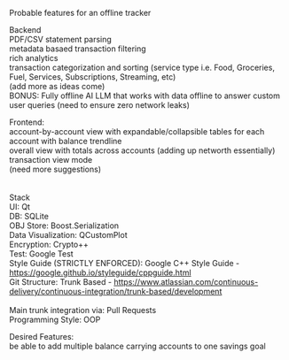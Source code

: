 Probable features for an offline tracker

Backend<br>
PDF/CSV statement parsing<br>
metadata basaed transaction filtering<br>
rich analytics <br>
transaction categorization and sorting (service type i.e. Food, Groceries, Fuel, Services, Subscriptions, Streaming, etc)<br>
(add more as ideas come)<br>
BONUS: Fully offline AI LLM that works with data offline to answer custom user queries (need to ensure zero network leaks)<br>

Frontend:<br>
account-by-account view with expandable/collapsible tables for each account with balance trendline<br>
overall view with totals across accounts (adding up networth essentially)<br>
transaction view mode<br>
(need more suggestions)<br>
<br>
<br>
Stack<br>
UI: Qt<br>
DB: SQLite<br>
OBJ Store: Boost.Serialization<br>
Data Visualization: QCustomPlot<br>
Encryption: Crypto++<br>
Test: Google Test<br>
Style Guide (STRICTLY ENFORCED): Google C++ Style Guide - https://google.github.io/styleguide/cppguide.html<br>
Git Structure: Trunk Based - https://www.atlassian.com/continuous-delivery/continuous-integration/trunk-based/development<br>
<br>
Main trunk integration via: Pull Requests<br>
Programming Style: OOP<br>


Desired Features: <br>
be able to add multiple balance carrying accounts to one savings goal<br>

